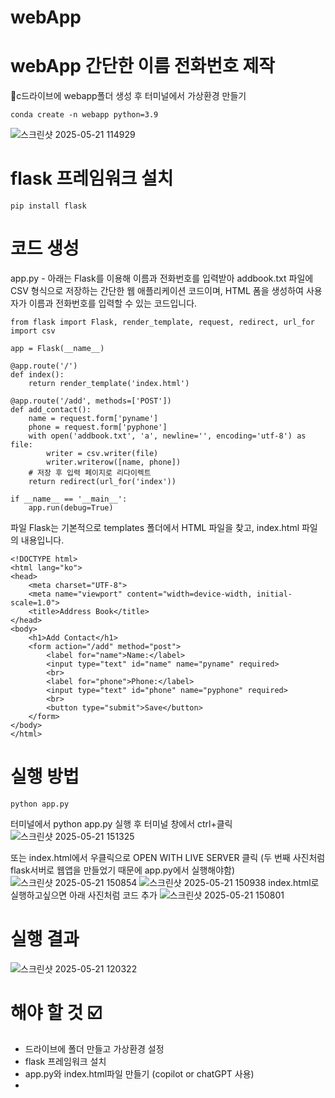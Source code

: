 # webApp
# webApp 간단한 이름 전화번호 제작
📁c드라이브에 webapp폴더 생성 후 터미널에서 가상환경 만들기
```
conda create -n webapp python=3.9
```
![스크린샷 2025-05-21 114929](https://github.com/user-attachments/assets/8db7edb7-492c-4b8e-afbd-b03ed13efc2d)
# flask 프레임워크 설치
```
pip install flask
```
# 코드 생성
app.py - 아래는 Flask를 이용해 이름과 전화번호를 입력받아 addbook.txt 파일에 CSV 형식으로 저장하는 간단한 웹 애플리케이션 코드이며,
HTML 폼을 생성하여 사용자가 이름과 전화번호를 입력할 수 있는 코드입니다.
```
from flask import Flask, render_template, request, redirect, url_for
import csv

app = Flask(__name__)

@app.route('/')
def index():
    return render_template('index.html')

@app.route('/add', methods=['POST'])
def add_contact():
    name = request.form['pyname']
    phone = request.form['pyphone']
    with open('addbook.txt', 'a', newline='', encoding='utf-8') as file:
        writer = csv.writer(file)
        writer.writerow([name, phone])
    # 저장 후 입력 페이지로 리다이렉트
    return redirect(url_for('index'))

if __name__ == '__main__':
    app.run(debug=True)
```
파일 Flask는 기본적으로 templates 폴더에서 HTML 파일을 찾고,
index.html 파일의 내용입니다.
```
<!DOCTYPE html>
<html lang="ko">
<head>
    <meta charset="UTF-8">
    <meta name="viewport" content="width=device-width, initial-scale=1.0">
    <title>Address Book</title>
</head>
<body>
    <h1>Add Contact</h1>
    <form action="/add" method="post">
        <label for="name">Name:</label>
        <input type="text" id="name" name="pyname" required>
        <br>
        <label for="phone">Phone:</label>
        <input type="text" id="phone" name="pyphone" required>
        <br>
        <button type="submit">Save</button>
    </form>
</body>
</html>
```
# 실행 방법
```
python app.py
```
터미널에서 python app.py 실행 후 터미널 창에서 ctrl+클릭
![스크린샷 2025-05-21 151325](https://github.com/user-attachments/assets/4bb3389f-9cce-4f9b-b08c-924c9524e17c)

또는 index.html에서 우클릭으로 OPEN WITH LIVE SERVER 클릭 (두 번째 사진처럼 flask서버로 웹앱을 만들었기 때문에 app.py에서 실행해야함)
![스크린샷 2025-05-21 150854](https://github.com/user-attachments/assets/c80d0d42-ae9f-4313-962a-e22a94d57f25)
![스크린샷 2025-05-21 150938](https://github.com/user-attachments/assets/2a0dfcb4-1e48-46e4-b6b3-80815cb74f4e)
index.html로 실행하고싶으면 아래 사진처럼 코드 추가
![스크린샷 2025-05-21 150801](https://github.com/user-attachments/assets/b146ad1f-4505-45c0-8b55-0b091cb9ff16)

# 실행 결과
![스크린샷 2025-05-21 120322](https://github.com/user-attachments/assets/475f577e-4f3c-4bfc-9729-35d5b4c55aec)
# 해야 할 것 ☑️
- 드라이브에 폴더 만들고 가상환경 설정
- flask 프레임워크 설치
- app.py와 index.html파일 만들기 (copilot or chatGPT 사용)
- 
